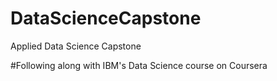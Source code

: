 # DataScienceCapstone
Applied Data Science Capstone

#Following along with IBM's Data Science course on Coursera
